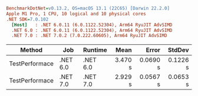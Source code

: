 ``` ini

BenchmarkDotNet=v0.13.2, OS=macOS 13.1 (22C65) [Darwin 22.2.0]
Apple M1 Pro, 1 CPU, 10 logical and 10 physical cores
.NET SDK=7.0.102
  [Host]   : .NET 6.0.11 (6.0.1122.52304), Arm64 RyuJIT AdvSIMD
  .NET 6.0 : .NET 6.0.11 (6.0.1122.52304), Arm64 RyuJIT AdvSIMD
  .NET 7.0 : .NET 7.0.2 (7.0.222.60605), Arm64 RyuJIT AdvSIMD


```
|         Method |      Job |  Runtime |    Mean |    Error |   StdDev |
|--------------- |--------- |--------- |--------:|---------:|---------:|
| TestPerformace | .NET 6.0 | .NET 6.0 | 3.470 s | 0.0690 s | 0.1226 s |
| TestPerformace | .NET 7.0 | .NET 7.0 | 2.929 s | 0.0567 s | 0.0653 s |
